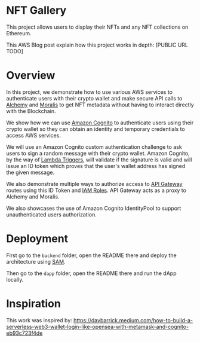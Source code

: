 # NFT Gallery

This project allows users to display their NFTs and any NFT collections on Ethereum.

This AWS Blog post explain how this project works in depth: [PUBLIC URL TODO]

# Overview

In this project, we demonstrate how to use various AWS services to authenticate users with their crypto wallet and make secure API calls to [Alchemy](https://www.alchemy.com/) and [Moralis](https://moralis.io/) to get NFT metadata without having to interact directly with the Blockchain.

We show how we can use [Amazon Cognito](https://aws.amazon.com/cognito/) to authenticate users using their crypto wallet so they can obtain an identity and temporary credentials to access AWS services.

We will use an Amazon Cognito custom authentication challenge to ask users to sign a random message with their crypto wallet. Amazon Cognito, by the way of [Lambda Triggers](https://docs.aws.amazon.com/cognito/latest/developerguide/cognito-user-identity-pools-working-with-aws-lambda-triggers.html), will validate if the signature is valid and will issue an ID token which proves that the user's wallet address has signed the given message. 

We also demonstrate multiple ways to authorize access to [API Gateway](https://aws.amazon.com/api-gateway/) routes using this ID Token and [IAM Roles](https://docs.aws.amazon.com/cognito/latest/developerguide/iam-roles.html). API Gateway acts as a proxy to Alchemy and Moralis.

We also showcases the use of Amazon Cognito IdentityPool to support unauthenticated users authorization.

# Deployment

First go to the `backend` folder, open the README there and deploy the architecture using [SAM](https://aws.amazon.com/serverless/sam/).

Then go to the `dapp` folder, open the README there and run the dApp locally.

# Inspiration

This work was inspired by: https://davbarrick.medium.com/how-to-build-a-serverless-web3-wallet-login-like-opensea-with-metamask-and-cognito-eb93c723f4de
